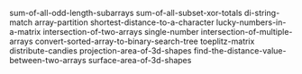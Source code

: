 sum-of-all-odd-length-subarrays
sum-of-all-subset-xor-totals
di-string-match
array-partition
shortest-distance-to-a-character
lucky-numbers-in-a-matrix
intersection-of-two-arrays
single-number
intersection-of-multiple-arrays
convert-sorted-array-to-binary-search-tree
toeplitz-matrix
distribute-candies
projection-area-of-3d-shapes
find-the-distance-value-between-two-arrays
surface-area-of-3d-shapes